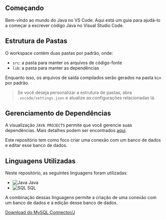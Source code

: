
## Começando

Bem-vindo ao mundo do Java no VS Code. Aqui está um guia para ajudá-lo a começar a escrever código Java no Visual Studio Code.

## Estrutura de Pastas

O workspace contém duas pastas por padrão, onde:

- `src`: a pasta para manter os arquivos de código-fonte
- `lib`: a pasta para manter as dependências

Enquanto isso, os arquivos de saída compilados serão gerados na pasta `bin` por padrão.

> Se você deseja personalizar a estrutura de pastas, abra `.vscode/settings.json` e atualize as configurações relacionadas lá.

## Gerenciamento de Dependências

A visualização `JAVA PROJECTS` permite que você gerencie suas dependências. Mais detalhes podem ser encontrados [aqui](https://github.com/microsoft/vscode-java-dependency#manage-dependencies).

Este repositório tem como foco criar uma conexão com um banco de dados e editar esse banco de dados.


## Linguagens Utilizadas

Neste repositório, as seguintes linguagens foram utilizadas:

- ![Java](https://example.com/java-icon.png) Java
- ![SQL](https://example.com/sql-icon.png) SQL

A combinação dessas linguagens permite a criação de uma conexão com um banco de dados e a edição desse banco de dados.

[Download do MySQL Connector/J](https://dev.mysql.com/downloads/connector/j/)
